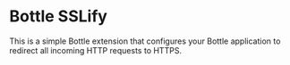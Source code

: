 # Bottle SSLify

This is a simple Bottle extension that configures your Bottle application to redirect all incoming HTTP requests to HTTPS.
